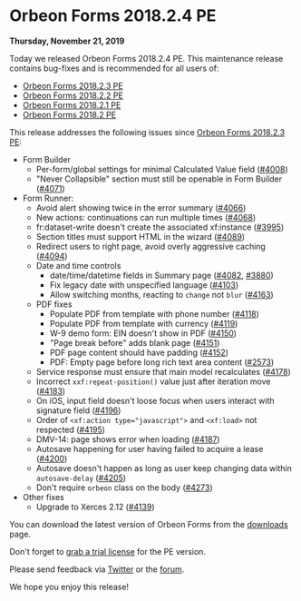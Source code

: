 # Orbeon Forms 2018.2.4 PE

__Thursday, November 21, 2019__

Today we released Orbeon Forms 2018.2.4 PE. This maintenance release contains bug-fixes and is recommended for all users of:

- [Orbeon Forms 2018.2.3 PE](https://blog.orbeon.com/2019/05/orbeon-forms-201823-pe.html)
- [Orbeon Forms 2018.2.2 PE](https://blog.orbeon.com/2019/03/orbeon-forms-201822-pe.html)
- [Orbeon Forms 2018.2.1 PE](https://blog.orbeon.com/2019/02/orbeon-forms-201821-pe.html)
- [Orbeon Forms 2018.2 PE](https://blog.orbeon.com/2018/12/orbeon-forms-20182.html)

This release addresses the following issues since [Orbeon Forms 2018.2.3 PE](https://blog.orbeon.com/2019/05/orbeon-forms-201823-pe.html):

- Form Builder
    - Per-form/global settings for minimal Calculated Value field (<a href="https://github.com/orbeon/orbeon-forms/issues/4008">#4008</a>)
    - "Never Collapsible" section must still be openable in Form Builder (<a href="https://github.com/orbeon/orbeon-forms/issues/4071">#4071</a>)
- Form Runner:
    - Avoid alert showing twice in the error summary (<a href="https://github.com/orbeon/orbeon-forms/issues/4066">#4066</a>)
    - New actions: continuations can run multiple times (<a href="https://github.com/orbeon/orbeon-forms/issues/4068">#4068</a>)
    - fr:dataset-write doesn't create the associated xf:instance (<a href="https://github.com/orbeon/orbeon-forms/issues/3995">#3995</a>)
    - Section titles must support HTML in the wizard (<a href="https://github.com/orbeon/orbeon-forms/issues/4089">#4089</a>)
    - Redirect users to right page, avoid overly aggressive caching (<a href="https://github.com/orbeon/orbeon-forms/issues/4094">#4094</a>)
    - Date and time controls
        - date/time/datetime fields in Summary page (<a href="https://github.com/orbeon/orbeon-forms/issues/4082">#4082</a>, <a href="https://github.com/orbeon/orbeon-forms/issues/3880">#3880</a>)
        - Fix legacy date with unspecified language (<a href="https://github.com/orbeon/orbeon-forms/issues/4103">#4103</a>)
        - Allow switching months, reacting to `change` not `blur` (<a href="https://github.com/orbeon/orbeon-forms/issues/4163">#4163</a>)
    - PDF fixes
        - Populate PDF from template with phone number (<a href="https://github.com/orbeon/orbeon-forms/issues/4118">#4118</a>)
        - Populate PDF from template with currency (<a href="https://github.com/orbeon/orbeon-forms/issues/4119">#4119</a>)
        - W-9 demo form: EIN doesn't show in PDF (<a href="https://github.com/orbeon/orbeon-forms/issues/4150">#4150</a>)
        - "Page break before" adds blank page (<a href="https://github.com/orbeon/orbeon-forms/issues/4151">#4151</a>)
        - PDF page content should have padding (<a href="https://github.com/orbeon/orbeon-forms/issues/4152">#4152</a>)
        - PDF: Empty page before long rich text area content (<a href="https://github.com/orbeon/orbeon-forms/issues/2573">#2573</a>)
    - Service response must ensure that main model recalculates (<a href="https://github.com/orbeon/orbeon-forms/issues/4178">#4178</a>)
    - Incorrect `xxf:repeat-position()` value just after iteration move (<a href="https://github.com/orbeon/orbeon-forms/issues/4183">#4183</a>)
    - On iOS, input field doesn't loose focus when users interact with signature field (<a href="https://github.com/orbeon/orbeon-forms/issues/4196">#4196</a>)
    - Order of `<xf:action type="javascript">` and `<xf:load>` not respected (<a href="https://github.com/orbeon/orbeon-forms/issues/4195">#4195</a>) 
    - DMV-14: page shows error when loading (<a href="https://github.com/orbeon/orbeon-forms/issues/4187">#4187</a>) 
    - Autosave happening for user having failed to acquire a lease (<a href="https://github.com/orbeon/orbeon-forms/issues/4200">#4200</a>)
    - Autosave doesn't happen as long as user keep changing data within `autosave-delay` (<a href="https://github.com/orbeon/orbeon-forms/issues/4205">#4205</a>)
    - Don't require `orbeon` class on the body (<a href="https://github.com/orbeon/orbeon-forms/issues/4273">#4273</a>)
- Other fixes
    - Upgrade to Xerces 2.12 (<a href="https://github.com/orbeon/orbeon-forms/issues/4139">#4139</a>)

You can download the latest version of Orbeon Forms from the [downloads](https://www.orbeon.com/download) page.  

Don't forget to [grab a trial license](https://prod.orbeon.com/prod/fr/orbeon/register/new) for the PE version.

Please send feedback via [Twitter](https://twitter.com/orbeon) or the [forum](https://www.orbeon.com/community).

We hope you enjoy this release!
